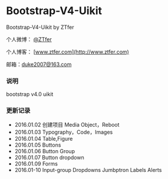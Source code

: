# Bootstrap-V4-Uikit

Bootstrap-V4-Uikit by ZTfer

个人微博： [@ZTfer](http://weibo.com/wudu2012)

个人博客： [www.ztfer.com](http://www.ztfer.com)

邮箱：duke2007@163.com

### 说明

bootstrap v4.0 uikit

### 更新记录

- 2016.01.02 创建项目 Media Object，Reboot
- 2016.01.03 Typography，Code，Images
- 2016.01.04 Table,Figure
- 2016.01.05 Buttons
- 2016.01.06 Button Group
- 2016.01.07 Button dropdown
- 2016.01.09 Forms
- 2016.01-10 Input-group Dropdowns Jumbptron Labels Alerts